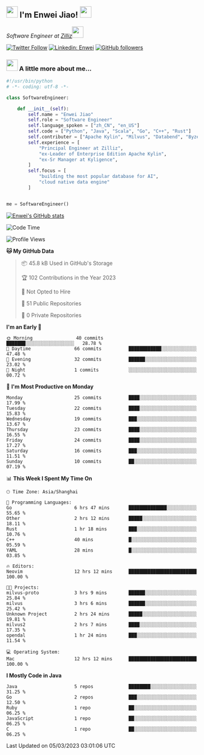<h2><img src="https://emojis.slackmojis.com/emojis/images/1531849430/4246/blob-sunglasses.gif?1531849430" width="30"/> I'm  Enwei Jiao! <img src="https://media.giphy.com/media/juBt25nT1KGys/giphy.gif" width=30> </h2>
<!-- <img align='right' src="https://media.giphy.com/media/M9gbBd9nbDrOTu1Mqx/giphy.gif" width="230"> -->
<p><em>Software Engineer at <a href="https://zilliz.com/">Zilliz</a><img src="https://media.giphy.com/media/WUlplcMpOCEmTGBtBW/giphy.gif" width="30"></em></p>

[![Twitter Follow](https://img.shields.io/twitter/follow/misteranmol?label=Follow)](https://twitter.com/intent/follow?screen_name=EnweiJiao)
[![Linkedin: Enwei](https://img.shields.io/badge/-enwei-blue?style=&logo=Linkedin&logoColor=white&link=https://www.linkedin.com/in/enwei-jiao-41192a97)](https://www.linkedin.com/in/enwei-jiao-41192a97/)
[![GitHub followers](https://img.shields.io/github/followers/jiaoew1991?label=Follow&style=social)](https://github.com/jiaoew1991)


### <img src="https://media.giphy.com/media/VgCDAzcKvsR6OM0uWg/giphy.gif" width="30"> A little more about me...  

```python
#!/usr/bin/python
# -*- coding: utf-8 -*-

class SoftwareEngineer:

    def __init__(self):
        self.name = "Enwei Jiao"
        self.role = "Software Engineer"
        self.language_spoken = ["zh_CN", "en_US"]
        self.code = ["Python", "Java", "Scala", "Go", "C++", "Rust"]
        self.contributer = ["Apache Kylin", "Milvus", "Databend", "Byzer-Lang"]
        self.experience = [
            "Principal Engineer at Zilliz",
            "ex-Leader of Enterprise Edition Apache Kylin",
            "ex-Sr Manager at Kyligence",
        ]
        self.focus = [
            "building the most popular database for AI",
            "cloud native data engine"
        ]


me = SoftwareEngineer()
```

[![Enwei's GitHub stats](https://github-readme-stats.vercel.app/api?username=jiaoew1991&count_private=true&show_icons=true)](https://github.com/jiaoew1991/jiaoew1991)

<!-- [![Top Langs](https://github-readme-stats.vercel.app/api/top-langs/?username=jiaoew1991&layout=compact)](https://github.com/jiaoew1991/jiaoew1991) -->

<!--START_SECTION:waka-->
![Code Time](http://img.shields.io/badge/Code%20Time-546%20hrs%2049%20mins-blue)

![Profile Views](http://img.shields.io/badge/Profile%20Views-8-blue)

**🐱 My GitHub Data** 

> 📦 45.8 kB Used in GitHub's Storage 
 > 
> 🏆 102 Contributions in the Year 2023
 > 
> 🚫 Not Opted to Hire
 > 
> 📜 51 Public Repositories 
 > 
> 🔑 0 Private Repositories 
 > 
**I'm an Early 🐤** 

```text
🌞 Morning                40 commits          ███████░░░░░░░░░░░░░░░░░░   28.78 % 
🌆 Daytime                66 commits          ████████████░░░░░░░░░░░░░   47.48 % 
🌃 Evening                32 commits          ██████░░░░░░░░░░░░░░░░░░░   23.02 % 
🌙 Night                  1 commits           ░░░░░░░░░░░░░░░░░░░░░░░░░   00.72 % 
```
📅 **I'm Most Productive on Monday** 

```text
Monday                   25 commits          ████░░░░░░░░░░░░░░░░░░░░░   17.99 % 
Tuesday                  22 commits          ████░░░░░░░░░░░░░░░░░░░░░   15.83 % 
Wednesday                19 commits          ███░░░░░░░░░░░░░░░░░░░░░░   13.67 % 
Thursday                 23 commits          ████░░░░░░░░░░░░░░░░░░░░░   16.55 % 
Friday                   24 commits          ████░░░░░░░░░░░░░░░░░░░░░   17.27 % 
Saturday                 16 commits          ███░░░░░░░░░░░░░░░░░░░░░░   11.51 % 
Sunday                   10 commits          ██░░░░░░░░░░░░░░░░░░░░░░░   07.19 % 
```


📊 **This Week I Spent My Time On** 

```text
🕑︎ Time Zone: Asia/Shanghai

💬 Programming Languages: 
Go                       6 hrs 47 mins       ██████████████░░░░░░░░░░░   55.65 % 
Other                    2 hrs 12 mins       █████░░░░░░░░░░░░░░░░░░░░   18.11 % 
Rust                     1 hr 18 mins        ███░░░░░░░░░░░░░░░░░░░░░░   10.76 % 
C++                      40 mins             █░░░░░░░░░░░░░░░░░░░░░░░░   05.59 % 
YAML                     28 mins             █░░░░░░░░░░░░░░░░░░░░░░░░   03.85 % 

🔥 Editors: 
Neovim                   12 hrs 12 mins      █████████████████████████   100.00 % 

🐱‍💻 Projects: 
milvus-proto             3 hrs 9 mins        ██████░░░░░░░░░░░░░░░░░░░   25.84 % 
milvus                   3 hrs 6 mins        ██████░░░░░░░░░░░░░░░░░░░   25.42 % 
Unknown Project          2 hrs 24 mins       █████░░░░░░░░░░░░░░░░░░░░   19.81 % 
milvus2                  2 hrs 7 mins        ████░░░░░░░░░░░░░░░░░░░░░   17.35 % 
opendal                  1 hr 24 mins        ███░░░░░░░░░░░░░░░░░░░░░░   11.54 % 

💻 Operating System: 
Mac                      12 hrs 12 mins      █████████████████████████   100.00 % 
```

**I Mostly Code in Java** 

```text
Java                     5 repos             ████████░░░░░░░░░░░░░░░░░   31.25 % 
Go                       2 repos             ███░░░░░░░░░░░░░░░░░░░░░░   12.50 % 
Ruby                     1 repo              ██░░░░░░░░░░░░░░░░░░░░░░░   06.25 % 
JavaScript               1 repo              ██░░░░░░░░░░░░░░░░░░░░░░░   06.25 % 
C                        1 repo              ██░░░░░░░░░░░░░░░░░░░░░░░   06.25 % 
```




 Last Updated on 05/03/2023 03:01:06 UTC
<!--END_SECTION:waka-->
